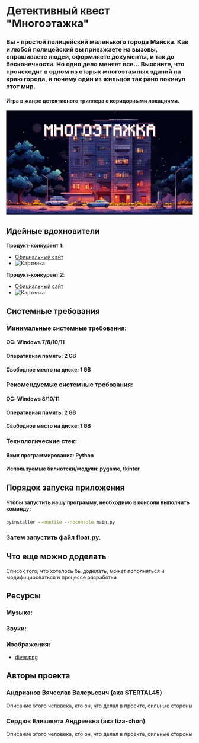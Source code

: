 # Детективный квест "Многоэтажка"

### Вы - простой полицейский маленького города Майска. Как и любой полицейский вы приезжаете на вызовы, опрашиваете людей, оформляете документы, и так до бесконечности. Но одно дело меняет все... Выясните, что происходит в одном из старых многоэтажных зданий на краю города, и почему один из жильцов так рано покинул этот мир.

#### Игра в жанре детективного триллера с коридорными локациями. 

![скриншот1](многоэтажка.jpg "скриншот1" )



## Идейные вдохновители

**Продукт-конкурент 1**:
- [Официальный сайт](http://konkurent.com/ "Официальный сайт")
- ![Картинка](https://1.bp.blogspot.com/-1yW0TC1Vm5A/YIP2J84XJkI/AAAAAAAAGYA/K9HU5bjObOExIm3ycSN9W030NZsPJnJTwCNcBGAsYHQ/s200/bonus%2Bjalan2.png "Подсказка")

**Продукт-конкурент 2**:
- [Официальный сайт](http://konkurent.com/ "Официальный сайт")
- ![Картинка](https://1.bp.blogspot.com/-1yW0TC1Vm5A/YIP2J84XJkI/AAAAAAAAGYA/K9HU5bjObOExIm3ycSN9W030NZsPJnJTwCNcBGAsYHQ/s200/bonus%2Bjalan2.png "Подсказка")


## Системные требования

### Минимальные системные требования:

#### ОС: Windows 7/8/10/11
#### Оперативная память: 2 GB
#### Свободное место на диске: 1 GB

### Рекомендуемые системные требования:
#### ОС: Windows 8/10/11
#### Оперативная память: 2 GB
#### Свободное место на диске: 1 GB
### Технологические стек:

#### Язык программирования: Python
#### Используемые билиотеки/модули: pygame, tkinter

## Порядок запуска приложения

#### Чтобы запустить нашу программу, необходимо в консоли выполнить команду:



```cmd
pyinstaller --onefile --noconsole main.py
```
### Затем запустить файл float.py.


## Что еще можно доделать

Список того, что хотелось бы доделать, может пополняться и модифицироваться в процессе разработки

## Ресурсы

### Музыка:



### Звуки:


### Изображения:
- [diver.png](https://cdn4.vectorstock.com/i/1000x1000/94/83/diver-boy-swimming-sprite-vector-3509483.jpg)

## Авторы проекта

### Андрианов Вячеслав Валерьевич (ака STERTAL45)
Описание этого человека, кто он, что делал в проекте, сильные стороны
### Сердюк Елизавета Андреевна (ака liza-chon)
Описание этого человека, кто он, что делал в проекте, сильные стороны


